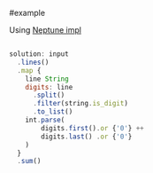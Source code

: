 #example

Using [Neptune impl](https://www.reddit.com/r/ProgrammingLanguages/s/ZJ4D36oZ2J)


```javascript

solution: input
  .lines()
  .map {
    line String
    digits: line
      .split()
      .filter(string.is_digit)
      .to_list()
    int.parse(
        digits.first().or {'0'} ++
        digits.last() .or {'0'}
    )
  }
  .sum()
```
